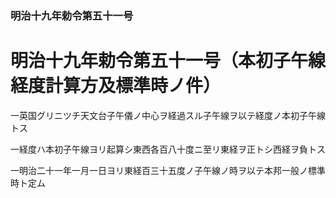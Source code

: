 ### 明治十九年勅令第五十一号  
# 明治十九年勅令第五十一号（本初子午線経度計算方及標準時ノ件）  
  
一英国グリニツチ天文台子午儀ノ中心ヲ経過スル子午線ヲ以テ経度ノ本初子午線トス  
  
一経度ハ本初子午線ヨリ起算シ東西各百八十度ニ至リ東経ヲ正トシ西経ヲ負トス  
  
一明治二十一年一月一日ヨリ東経百三十五度ノ子午線ノ時ヲ以テ本邦一般ノ標準時ト定ム  
  
